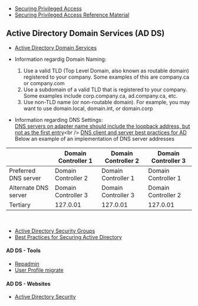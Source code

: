    - [Securing Privileged Access](https://docs.microsoft.com/en-us/windows-server/identity/securing-privileged-access/securing-privileged-access)
   - [Securing Privileged Access Reference Material](https://docs.microsoft.com/en-us/windows-server/identity/securing-privileged-access/securing-privileged-access-reference-material)



## Active Directory Domain Services (AD DS)
* [Active Directory Domain Services](https://docs.microsoft.com/en-us/windows-server/identity/ad-ds/active-directory-domain-services)
* Information regardig Domain Naming:<br />
    1. Use a valid TLD (Top Level Domain, also known as routable domain) registered to your company. Some examples of this are company.ca or company.com
    1. Use a subdomain of a valid TLD that is registered to your company. Some examples include corp.company.ca, ad.company.ca, etc.
    3. Use non-TLD name (or non-routable domain). For example, you may want to use domain.local, domain.int, or domain.corp


* Information regarding DNS Settings:<br />
[DNS servers on adapter name should include the loopback address, but not as the first entry](https://docs.microsoft.com/en-us/previous-versions/windows/it-pro/windows-server-2008-R2-and-2008/ff807362(v=ws.10))<br />
[DNS client and server best practices for AD](https://blogs.technet.microsoft.com/askds/2010/07/17/friday-mail-sack-saturday-edition/#dnsbest) <br />
Below an example of an implementation of DNS server addresses<br /> 

|                      | Domain Controller 1 | Domain Controller 2 | Domain Controller 3 |
|----------------------|---------------------|---------------------|---------------------|
| Preferred DNS server | Domain Controller 2 | Domain Controller 1 | Domain Controller 1 |
| Alternate DNS server | Domain Controller 3 | Domain Controller 3 | Domain Controller 2 |
| Tertiary             |       127.0.01      |       127.0.01      |       127.0.01      |
<br />

* [Active Directory Security Groups](https://docs.microsoft.com/en-us/windows/security/identity-protection/access-control/active-directory-security-groups)</br>
* [Best Practices for Securing Active Directory](https://docs.microsoft.com/en-us/windows-server/identity/ad-ds/plan/security-best-practices/best-practices-for-securing-active-directory)</br>
    
#### AD DS - Tools 
   - [Repadmin](http://techgenix.com/repadmin-tool/)
   - [User Profile migrate](https://www.forensit.com/domain-migration.html)

#### AD DS - Websites
   - [Active Directory Security](https://adsecurity.org/)
